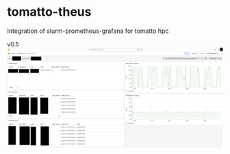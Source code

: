 # tomatto-theus
Integration of slurm-prometheus-grafana for tomatto hpc


v0.1:
![Image](./v0.1.png)
